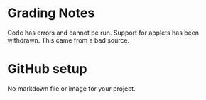# Grading Notes

Code has errors and cannot be run. Support for applets has been withdrawn. This came from a bad source.

# GitHub setup

No markdown file or image for your project.
